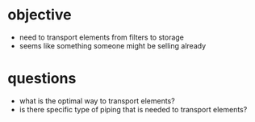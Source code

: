 # objective
- need to transport elements from filters to storage
- seems like something someone might be selling already

# questions
- what is the optimal way to transport elements?
- is there specific type of piping that is needed to transport elements?
